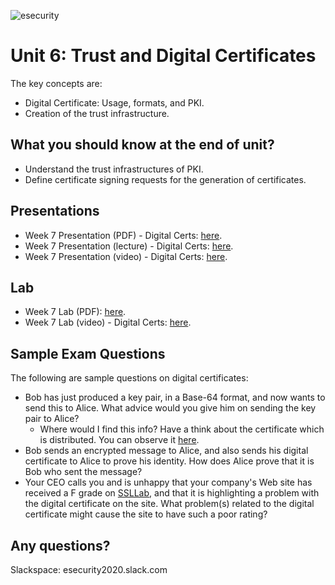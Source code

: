 ![esecurity](https://raw.githubusercontent.com/billbuchanan/esecurity/master/z_associated/esecurity_graphics.jpg)

# Unit 6: Trust and Digital Certificates

The key concepts are:

* Digital Certificate: Usage, formats, and PKI.
* Creation of the trust infrastructure.

## What you should know at the end of unit?

* Understand the trust infrastructures of PKI.
* Define certificate signing requests for the generation of certificates.

## Presentations

* Week 7 Presentation (PDF) - Digital Certs: [here](https://github.com/billbuchanan/esecurity/blob/master/unit06_trust_dig_cert/lab/new_lab06.pdf).
* Week 7 Presentation (lecture) - Digital Certs: [here](https://youtu.be/2ptgq8u0I5g).
* Week 7 Presentation (video) - Digital Certs: [here](https://youtu.be/ZJ2G8KC1zDs).

## Lab

* Week 7 Lab (PDF): [here](https://github.com/billbuchanan/esecurity/tree/master/unit06_trust_dig_cert/lab).
* Week 7 Lab (video) - Digital Certs: [here](https://www.youtube.com/watch?v=-uNQFv0GTZc).

## Sample Exam Questions

The following are sample questions on digital certificates:

* Bob has just produced a key pair, in a Base-64 format, and now wants to send this to Alice. What advice would you give him on sending the key pair to Alice?
  * Where would I find this info? Have a think about the certificate which is distributed. You can observe it [here](https://www.youtube.com/watch?v=GLOObdTy5uY).
* Bob sends an encrypted message to Alice, and also sends his digital certificate to Alice to prove his identity. How does Alice prove that it is Bob who sent the message?
* Your CEO calls you and is unhappy that your company's Web site has received a F grade on [SSLLab](https://www.ssllabs.com/ssltest/), and that it is highlighting a problem with the digital certificate on the site. What problem(s) related to the digital certificate might cause the site to have such a poor rating?

## Any questions?

Slackspace: esecurity2020.slack.com


